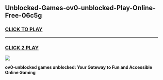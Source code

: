 
## Unblocked-Games-ov0-unblocked-Play-Online-Free-06c5g
<h3>
<a href="https://premium76.site?title=ov0-unblocked&ref=26A">CLICK TO PLAY</a></h3>
<hr>

<h3>
<a href="https://premium76.site?title=ov0-unblocked&ref=26A">CLICK 2 PLAY</a>
  
</h3>

<a href="https://premium76.site?title=ov0-unblocked&ref=26A"><img src="https://clearcache.store/games.png"></a>


**ov0-unblocked games unblocked: Your Gateway to Fun and Accessible Online Gaming**
